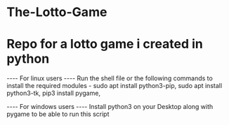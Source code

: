 # The-Lotto-Game
# Repo for a lotto game i created in python

---- For linux users ----
Run the shell file or the following commands to install the required modules -
sudo apt install python3-pip,
sudo apt install python3-tk,
pip3 install pygame,

---- For windows users ----
Install python3 on your Desktop along with pygame to be able to run this script


